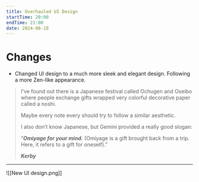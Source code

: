 ```yaml
---
title: Overhauled UI Design
startTime: 20:00
endTime: 21:00
date: 2024-06-18
---
```

# Changes 

* Changed UI design to a much more sleek and elegant design. Following a more Zen-like appearance.






> I’ve found out there is a Japanese festival called Ochugen and Oseibo where people exchange gifts wrapped very colorful decorative paper called a noshi. 
> 
> Maybe every note every should try to follow a similar aesthetic.
> 
> I also don’t know Japanese, but Gemini provided a really good slogan: 
> 
> “***Omiyage for your mind.*** (Omiyage is a gift brought back from a trip. Here, it refers to a gift for oneself).”
> 
> ***Kerby***

---



![[New UI design.png]]


